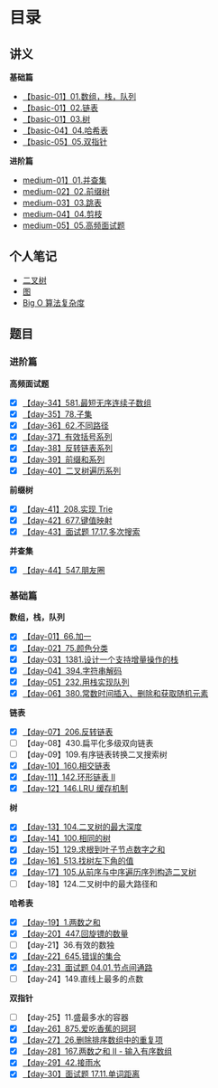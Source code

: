# 目录

## 讲义

**基础篇**

-   [【basic-01】01.数组，栈，队列](https://github.com/leetcode-pp/91alg-1/blob/master/basic-01.md)
-   [【basic-01】02.链表](https://github.com/leetcode-pp/91alg-1/blob/master/basic-02.md)
-   [【basic-01】03.树](https://github.com/leetcode-pp/91alg-1/blob/master/basic-03.md)
-   [【basic-04】04.哈希表](https://github.com/leetcode-pp/91alg-1/blob/master/basic-04.md)
-   [【basic-05】05.双指针](https://lucifer.ren/blog/2020/05/26/91algo-basic-05.two-pointer/)

**进阶篇**

-   [medium-01】01.并查集](https://github.com/leetcode-pp/91alg-1/blob/master/advanced-01.md)
-   [medium-02】02.前缀树](https://github.com/leetcode-pp/91alg-1/blob/master/Trie.md)
-   [medium-03】03.跳表](https://github.com/leetcode-pp/91alg-1/blob/master/advanced-skiplist.md)
-   [medium-04】04.剪枝](https://github.com/leetcode-pp/91alg-1/blob/master/advanced_prune.md)
-   [medium-05】05.高频面试题](https://github.com/leetcode-pp/91alg-1/blob/master/advanced-07.md)

## 个人笔记

-   [二叉树](https://github.com/suukii/Articles/blob/master/articles/dsa_binary_tree.md)
-   [图](https://github.com/suukii/Articles/blob/master/articles/dsa_graph.md)
-   [Big O 算法复杂度](https://github.com/suukii/Articles/blob/master/articles/big_O_complexity.md)

## 题目

### 进阶篇

**高频面试题**

-   [x] [【day-34】581.最短无序连续子数组](./medium/day-34.md)
-   [x] [【day-35】78.子集](./medium/day-35.md)
-   [x] [【day-36】62.不同路径](./medium/day-36.md)
-   [x] [【day-37】有效括号系列](./medium/day-37.md)
-   [x] [【day-38】反转链表系列](./medium/day-38.md)
-   [x] [【day-39】前缀和系列](./medium/day-39.md)
-   [x] [【day-40】二叉树遍历系列](./medium/day-40.md)

**前缀树**

-   [x] [【day-41】208.实现 Trie](./medium/day-41.md)
-   [x] [【day-42】677.键值映射](./medium/day-42.md)
-   [x] [【day-43】面试题 17.17.多次搜索](./medium/day-43.md)

**并查集**

-   [x] [【day-44】547.朋友圈](./medium/day-44.md)

### 基础篇

**数组，栈，队列**

-   [x] [【day-01】66.加一](./basic/day-01.md)
-   [x] [【day-02】75.颜色分类](./basic/day-02.md)
-   [x] [【day-03】1381.设计一个支持增量操作的栈](./basic/day-03.md)
-   [x] [【day-04】394.字符串解码](./basic/day-04.md)
-   [x] [【day-05】232.用栈实现队列](./basic/day-05.md)
-   [x] [【day-06】380.常数时间插入、删除和获取随机元素](./basic/day-06.md)

**链表**

-   [x] [【day-07】206.反转链表](./basic/day-07.md)
-   [ ] 【day-08】430.扁平化多级双向链表
-   [ ] 【day-09】109.有序链表转换二叉搜索树
-   [x] [【day-10】160.相交链表](./basic/day-10.md)
-   [x] [【day-11】142.环形链表 II](./basic/day-11.md)
-   [x] [【day-12】146.LRU 缓存机制](./basic/day-12.md)

**树**

-   [x] [【day-13】104.二叉树的最大深度](./basic/day-13.md)
-   [x] [【day-14】100.相同的树](./basic/day-14.md)
-   [x] [【day-15】129.求根到叶子节点数字之和](./basic/day-15.md)
-   [x] [【day-16】513.找树左下角的值](./basic/day-16.md)
-   [x] [【day-17】105.从前序与中序遍历序列构造二叉树](./basic/day-17.md)
-   [ ] 【day-18】124.二叉树中的最大路径和

**哈希表**

-   [x] [【day-19】1.两数之和](./basic/day-19.md)
-   [x] [【day-20】447.回旋镖的数量](./basic/day-20.md)
-   [ ] 【day-21】36.有效的数独
-   [x] [【day-22】645.错误的集合](./basic/day-22.md)
-   [x] [【day-23】面试题 04.01.节点间通路](./basic/day-23.md)
-   [ ] 【day-24】149.直线上最多的点数

**双指针**

-   [ ] 【day-25】11.盛最多水的容器
-   [x] [【day-26】875.爱吃香蕉的珂珂](./basic/day-26.md)
-   [x] [【day-27】26.删除排序数组中的重复项](./basic/day-27.md)
-   [x] [【day-28】167.两数之和 II - 输入有序数组](./basic/day-28.md)
-   [x] [【day-29】42.接雨水](./basic/day-29.md)
-   [x] [【day-30】面试题 17.11.单词距离](./basic/day-30.md)
